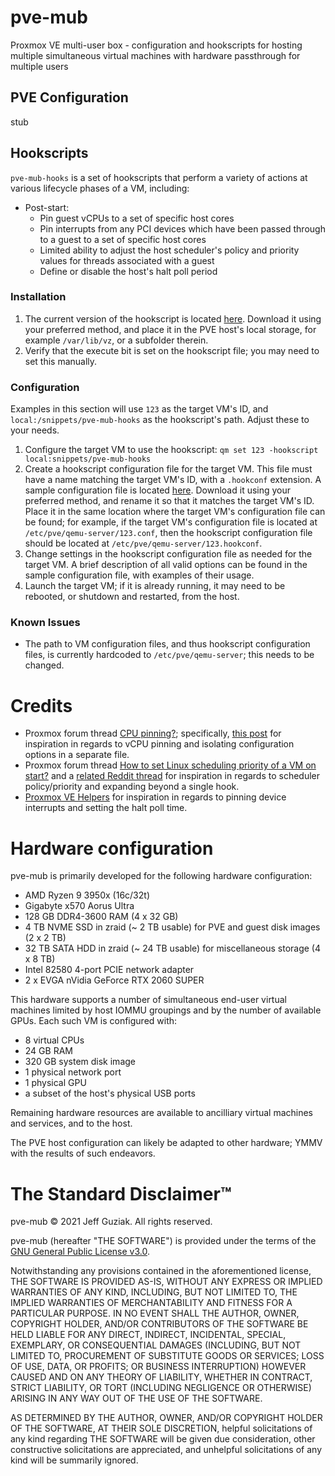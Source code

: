# pve-mub
Proxmox VE multi-user box - configuration and hookscripts for hosting multiple simultaneous virtual machines with hardware passthrough for multiple users
## PVE Configuration
stub
## Hookscripts
`pve-mub-hooks` is a set of hookscripts that perform a variety of actions at various lifecycle phases of a VM, including:
- Post-start:
  - Pin guest vCPUs to a set of specific host cores
  - Pin interrupts from any PCI devices which have been passed through to a guest to a set of specific host cores
  - Limited ability to adjust the host scheduler's policy and priority values for threads associated with a guest
  - Define or disable the host's halt poll period
### Installation
1. The current version of the hookscript is located [here](https://github.com/zzragnar0kzz/pve-mub/blob/main/pve-mub-hooks). Download it using your preferred method, and place it in the PVE host's local storage, for example `/var/lib/vz`, or a subfolder therein.
2. Verify that the execute bit is set on the hookscript file; you may need to set this manually.
### Configuration
Examples in this section will use `123` as the target VM's ID, and `local:/snippets/pve-mub-hooks` as the hookscript's path. Adjust these to your needs.
1. Configure the target VM to use the hookscript: `qm set 123 -hookscript local:snippets/pve-mub-hooks`
2. Create a hookscript configuration file for the target VM. This file must have a name matching the target VM's ID, with a `.hookconf` extension. A sample configuration file is located [here](https://github.com/zzragnar0kzz/pve-mub/blob/main/sample.hookconf). Download it using your preferred method, and rename it so that it matches the target VM's ID. Place it in the same location where the target VM's configuration file can be found; for example, if the target VM's configuration file is located at `/etc/pve/qemu-server/123.conf`, then the hookscript configuration file should be located at `/etc/pve/qemu-server/123.hookconf`.
3. Change settings in the hookscript configuration file as needed for the target VM. A brief description of all valid options can be found in the sample configuration file, with examples of their usage.
4. Launch the target VM; if it is already running, it may need to be rebooted, or shutdown and restarted, from the host.
### Known Issues
- The path to VM configuration files, and thus hookscript configuration files, is currently hardcoded to `/etc/pve/qemu-server`; this needs to be changed.

# Credits
- Proxmox forum thread [CPU pinning?](https://forum.proxmox.com/threads/cpu-pinning.67805/); specifically, [this post](https://forum.proxmox.com/threads/cpu-pinning.67805/#post-304715) for inspiration in regards to vCPU pinning and isolating configuration options in a separate file.
- Proxmox forum thread [How to set Linux scheduling priority of a VM on start?](https://forum.proxmox.com/threads/how-to-set-linux-scheduling-priority-of-a-vm-on-start.47185/) and a [related Reddit thread](https://www.reddit.com/r/Proxmox/comments/9gv8js/how_to_set_linux_scheduling_priority_of_a_vm_on/) for inspiration in regards to scheduler policy/priority and expanding beyond a single hook.
- [Proxmox VE Helpers](https://github.com/ayufan/pve-helpers) for inspiration in regards to pinning device interrupts and setting the halt poll time.

# Hardware configuration
pve-mub is primarily developed for the following hardware configuration:
- AMD Ryzen 9 3950x (16c/32t)
- Gigabyte x570 Aorus Ultra
- 128 GB DDR4-3600 RAM (4 x 32 GB)
- 4 TB NVME SSD in zraid (~ 2 TB usable) for PVE and guest disk images (2 x 2 TB)
- 32 TB SATA HDD in zraid (~ 24 TB usable) for miscellaneous storage (4 x 8 TB)
- Intel 82580 4-port PCIE network adapter
- 2 x EVGA nVidia GeForce RTX 2060 SUPER


This hardware supports a number of simultaneous end-user virtual machines limited by host IOMMU groupings and by the number of available GPUs. Each such VM is configured with:
- 8 virtual CPUs
- 24 GB RAM
- 320 GB system disk image
- 1 physical network port
- 1 physical GPU
- a subset of the host's physical USB ports


Remaining hardware resources are available to ancilliary virtual machines and services, and to the host.

The PVE host configuration can likely be adapted to other hardware; YMMV with the results of such endeavors.

# The Standard Disclaimer™
pve-mub © 2021 Jeff Guziak. All rights reserved.


pve-mub (hereafter "THE SOFTWARE") is provided under the terms of the [GNU General Public License v3.0](https://github.com/zzragnar0kzz/pve-mub/blob/main/LICENSE).


Notwithstanding any provisions contained in the aforementioned license, THE SOFTWARE IS PROVIDED AS-IS, WITHOUT ANY EXPRESS OR IMPLIED WARRANTIES OF ANY KIND, INCLUDING, BUT NOT LIMITED TO, THE IMPLIED WARRANTIES OF MERCHANTABILITY AND FITNESS FOR A PARTICULAR PURPOSE. IN NO EVENT SHALL THE AUTHOR, OWNER, COPYRIGHT HOLDER, AND/OR CONTRIBUTORS OF THE SOFTWARE BE HELD LIABLE FOR ANY DIRECT, INDIRECT, INCIDENTAL, SPECIAL, EXEMPLARY, OR CONSEQUENTIAL DAMAGES (INCLUDING, BUT NOT LIMITED TO, PROCUREMENT OF SUBSTITUTE GOODS OR SERVICES; LOSS OF USE, DATA, OR PROFITS; OR BUSINESS INTERRUPTION) HOWEVER CAUSED AND ON ANY THEORY OF LIABILITY, WHETHER IN CONTRACT, STRICT LIABILITY, OR TORT (INCLUDING NEGLIGENCE OR OTHERWISE) ARISING IN ANY WAY OUT OF THE USE OF THE SOFTWARE.


AS DETERMINED BY THE AUTHOR, OWNER, AND/OR COPYRIGHT HOLDER OF THE SOFTWARE, AT THEIR SOLE DISCRETION, helpful solicitations of any kind regarding THE SOFTWARE will be given due consideration, other constructive solicitations are appreciated, and unhelpful solicitations of any kind will be summarily ignored.

